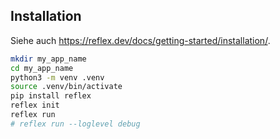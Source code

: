 ## Installation

Siehe auch https://reflex.dev/docs/getting-started/installation/.

```bash
mkdir my_app_name
cd my_app_name
python3 -m venv .venv
source .venv/bin/activate
pip install reflex
reflex init
reflex run
# reflex run --loglevel debug
```
